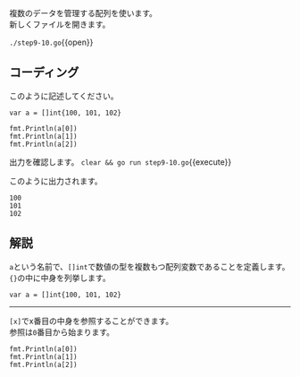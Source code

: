 複数のデータを管理する配列を使います。<br>
新しくファイルを開きます。

`./step9-10.go`{{open}}

## コーディング

このように記述してください。
```
var a = []int{100, 101, 102}

fmt.Println(a[0])
fmt.Println(a[1])
fmt.Println(a[2])
```

出力を確認します。
`clear && go run step9-10.go`{{execute}}

このように出力されます。
```
100
101
102
```

## 解説

`a`という名前で、`[]int`で数値の型を複数もつ配列変数であることを定義します。<br>
`{}`の中に中身を列挙します。
```
var a = []int{100, 101, 102}
```

---
`[x]`でx番目の中身を参照することができます。<br>
参照は`0`番目から始まります。
```
fmt.Println(a[0])
fmt.Println(a[1])
fmt.Println(a[2])
```
